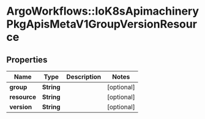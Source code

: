# ArgoWorkflows::IoK8sApimachineryPkgApisMetaV1GroupVersionResource

## Properties
Name | Type | Description | Notes
------------ | ------------- | ------------- | -------------
**group** | **String** |  | [optional] 
**resource** | **String** |  | [optional] 
**version** | **String** |  | [optional] 


